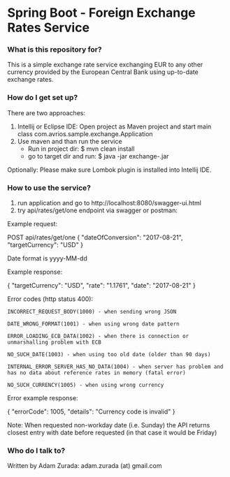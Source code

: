 # Spring Boot - Foreign Exchange Rates Service #

### What is this repository for? ###

This is a simple exchange rate service exchanging EUR to any other currency provided by the European Central Bank
using up-to-date exchange rates. 

### How do I get set up? ###

There are two approaches: 

1. Intellij or Eclipse IDE: Open project as Maven project and start main class com.avrios.sample.exchange.Application
2. Use maven and than run the service
   * Run in project dir: $ mvn clean install 
   * go to target dir and run: $ java -jar exchange-<VERSION>.jar

Optionally: Please make sure Lombok plugin is installed into Intellij IDE.

### How to use the service? ###

1. run application and go to http://localhost:8080/swagger-ui.html
2. try api/rates/get/one endpoint via swagger or postman:

Example request:

  POST api/rates/get/one
  {
    "dateOfConversion": "2017-08-21",
    "targetCurrency": "USD"
  }

Date format is yyyy-MM-dd

Example response:

  {
    "targetCurrency": "USD",
    "rate": "1.1761",
    "date": "2017-08-21"
  }


Error codes (http status 400):

    INCORRECT_REQUEST_BODY(1000) - when sending wrong JSON
    
    DATE_WRONG_FORMAT(1001) - when using wrong date pattern
    
    ERROR_LOADING_ECB_DATA(1002) - when there is connection or unmarshalling problem with ECB
    
    NO_SUCH_DATE(1003) - when using too old date (older than 90 days)
    
    INTERNAL_ERROR_SERVER_HAS_NO_DATA(1004) - when server has problem and has no data about reference rates in memory (fatal error)
    
    NO_SUCH_CURRENCY(1005) - when using wrong currency

Error example response:

  {
    "errorCode": 1005,
    "details": "Currency code is invalid"
  }

Note: When requested non-workday date (i.e. Sunday) the API returns closest entry with date before requested (in that case it would be Friday)



### Who do I talk to? ###

Written by Adam Zurada: adam.zurada (at) gmail.com
